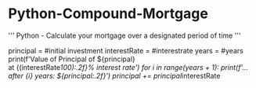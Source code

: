 # Python-Compound-Mortgage
'''
Python - Calculate your mortgage over a designated period of time
'''

principal = #initial investment
interestRate = #interestrate
years = #years
print(f'Value of Principal of ${principal}\
      at {(interestRate*100):.2f}% interest rate')
for i in range(years + 1):
    print(f'... after {i} years: ${principal:.2f}')
    principal += principal*interestRate

